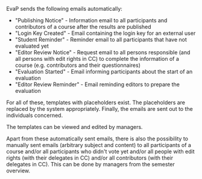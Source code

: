 EvaP sends the following emails automatically:
* "Publishing Notice" - Information email to all participants and contributors of a course after the results are published
* "Login Key Created" - Email containing the login key for an external user
* "Student Reminder" - Reminder email to all participants that have not evaluated yet
* "Editor Review Notice" - Request email to all persons responsible (and all persons with edit rights in CC) to complete the information of a course (e.g. contributors and their questionnaires)
* "Evaluation Started" - Email informing participants about the start of an evaluation
* "Editor Review Reminder" - Email reminding editors to prepare the evaluation

For all of these, templates with placeholders exist. The placeholders are replaced by the system appropriately. Finally, the emails are sent out to the individuals concerned.

The templates can be viewed and edited by managers.

Apart from these automatically sent emails, there is also the possibility to manually sent emails (arbitrary subject and content) to all participants of a course and/or all participants who didn't vote yet and/or all people with edit rights (with their delegates in CC) and/or all contributors (with their delegates in CC). This can be done by managers from the semester overview.